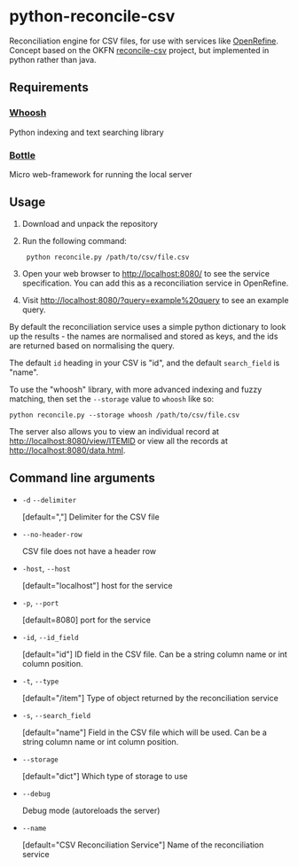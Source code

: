 python-reconcile-csv
====================

Reconciliation engine for CSV files, for use with services like [OpenRefine](http://openrefine.org/). 
Concept based on the OKFN [reconcile-csv](http://okfnlabs.org/reconcile-csv/) project, 
but implemented in python rather than java.

Requirements
------------

### [Whoosh](https://pypi.python.org/pypi/Whoosh/)

Python indexing and text searching library

### [Bottle](http://bottlepy.org/docs/dev/index.html)

Micro web-framework for running the local server

Usage
-----

1. Download and unpack the repository

2. Run the following command:
		
		python reconcile.py /path/to/csv/file.csv
		
3. Open your web browser to <http://localhost:8080/> to see the service specification. 
   You can add this as a reconciliation service in OpenRefine.

4. Visit <http://localhost:8080/?query=example%20query> to see an example query. 

By default the reconciliation service uses a simple python dictionary to look up the 
results - the names are normalised and stored as keys, and the ids are returned based
on normalising the query.

The default `id` heading in your CSV is "id", and the default `search_field` is "name".

To use the "whoosh" library, with more advanced indexing and fuzzy matching, then set
the `--storage` value to `whoosh` like so:

	python reconcile.py --storage whoosh /path/to/csv/file.csv

The server also allows you to view an individual record at <http://localhost:8080/view/ITEMID>
or view all the records at <http://localhost:8080/data.html>.
		
Command line arguments
----------------------

- `-d` `--delimiter`	

  [default=","] Delimiter for the CSV file
  
- `--no-header-row`	
  
  CSV file does not have a header row
  
- `-host`, `--host`	
  
  [default="localhost"] host for the service
  
- `-p`, `--port`
  
  [default=8080] port for the service

- `-id`, `--id_field`
  
  [default="id"] ID field in the CSV file. Can be a string column name or int column 
  position.
  
- `-t`, `--type`
  
  [default="/item"] Type of object returned by the reconciliation service
  
- `-s`, `--search_field`
  
  [default="name"] Field in the CSV file which will be used. Can be a string column 
  name or int column position.
  
- `--storage`
  
  [default="dict"] Which type of storage to use
  
- `--debug`
  
  Debug mode (autoreloads the server)
  
- `--name`

  [default="CSV Reconciliation Service"] Name of the reconciliation service
